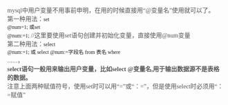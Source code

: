 <span style="color:#555555;font-family:&quot;font-size:14px;white-space:normal;background-color:#FFFFFF;">mysql中用户变量不用事前申明，在用的时候直接用“@变量名”使用就可以了。&nbsp;</span><br style="box-sizing:border-box;color:#555555;font-family:&quot;font-size:14px;white-space:normal;background-color:#FFFFFF;" />
<span style="color:#555555;font-family:&quot;font-size:14px;white-space:normal;background-color:#FFFFFF;">第一种用法：</span><code style="box-sizing:border-box;font-family:&quot;padding:2px 4px;font-size:12.6px;color:#3F3F3F;background-color:rgba(128, 128, 128, 0.0745098);border-radius:0px;">set @num=1; 或set @num:=1;</code><span style="color:#555555;font-family:&quot;font-size:14px;white-space:normal;background-color:#FFFFFF;">&nbsp;//这里要使用set语句创建并初始化变量，直接使用@num变量&nbsp;</span><br style="box-sizing:border-box;color:#555555;font-family:&quot;font-size:14px;white-space:normal;background-color:#FFFFFF;" />
<span style="color:#555555;font-family:&quot;font-size:14px;white-space:normal;background-color:#FFFFFF;">第二种用法：</span><code style="box-sizing:border-box;font-family:&quot;padding:2px 4px;font-size:12.6px;color:#3F3F3F;background-color:rgba(128, 128, 128, 0.0745098);border-radius:0px;">select @num:=1; 或 select @num:=字段名 from 表名 where ……</code><span style="color:#555555;font-family:&quot;font-size:14px;white-space:normal;background-color:#FFFFFF;">，&nbsp;</span><br style="box-sizing:border-box;color:#555555;font-family:&quot;font-size:14px;white-space:normal;background-color:#FFFFFF;" />
<strong style="box-sizing:border-box;color:#555555;font-family:&quot;font-size:14px;white-space:normal;background-color:#FFFFFF;">select语句一般用来输出用户变量，比如select @变量名,用于输出数据源不是表格的数据。</strong><span style="color:#555555;font-family:&quot;font-size:14px;white-space:normal;background-color:#FFFFFF;">&nbsp;</span><br style="box-sizing:border-box;color:#555555;font-family:&quot;font-size:14px;white-space:normal;background-color:#FFFFFF;" />
<span style="color:#555555;font-family:&quot;font-size:14px;white-space:normal;background-color:#FFFFFF;">注意上面两种赋值符号，使用set时可以用“=”或“：=”，但是使用select时必须用“：=赋值”</span>
